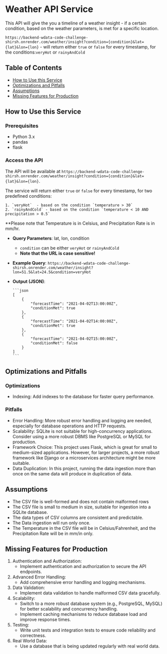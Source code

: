 # Weather API Service

This API will give the you a timeline of a weather insight - if a certain condition, based on the weather parameters, is met for a specific location.

`https://backend-wdata-code-challenge-shirsh.onrender.com/weather/insight?condition={condition}&lat={lat}&lon={lon}` - will return either `true` or `false` for every timestamp, for the conditions:`veryHot` or `rainyAndCold`

## Table of Contents

- [How to Use this Service](#how-to-use-this-service)
- [Optimizations and Pitfalls](#optimizations-and-pitfalls)
- [Assumptions](#assumptions)
- [Missing Features for Production](#missing-features-for-production)

## How to Use this Service

### Prerequisites

- Python 3.x
- pandas
- flask

### Access the API

The API will be available at `https://backend-wdata-code-challenge-shirsh.onrender.com/weather/insight?condition={condition}&lat={lat}&lon={lon}`.

The service will return either `true` or `false` for every timestamp, for two predefined conditions:

    1. `veryHot`  - based on the condition `temperature > 30`
    2. `rainyAndCold` - based on the condition `temperature < 10 AND precipitation > 0.5`

**Please note that Temperature is in Celsius, and Precipitation Rate is in mm/hr.

- **Query Parameters**: lat, lon, condition
    - `condition` can be either `veryHot` or `rainyAndCold`
    - **Note that the URL is case sensitive!**
 
- **Example Query**: `https://backend-wdata-code-challenge-shirsh.onrender.com/weather/insight?lon=51.5&lat=24.5&condition=veryHot`
  
- **Output (JSON)**:

      ```json
      [
          {
              "forecastTime": "2021-04-02T13:00:00Z",
              "conditionMet": true
          },
          {
              "forecastTime": "2021-04-02T14:00:00Z",
              "conditionMet": true
          },
          {
              "forecastTime": "2021-04-02T15:00:00Z",
              "conditionMet": false
          }
      ]
      ```
      

## Optimizations and Pitfalls

### Optimizations
- Indexing: Add indexes to the database for faster query performance.

### Pitfalls
- Error Handling: More robust error handling and logging are needed, especially for database operations and HTTP requests.
- Scalability: SQLite is not suitable for high-concurrency applications. Consider using a more robust DBMS like PostgreSQL or MySQL for production.
- Framework Choice: This project uses Flask, which is great for small to medium-sized applications. However, for larger projects, a more robust framework like Django or a microservices architecture might be more suitable.
- Data Duplication: In this project, running the data ingestion more than once on the same data will produce in duplication of data.

## Assumptions
- The CSV file is well-formed and does not contain malformed rows
- The CSV file is small to medium in size, suitable for ingestion into a SQLite database.
- The data types of CSV columns are consistent and predictable.
- The Data ingestion will run only once.
- The Temperature in the CSV file will be in Celsius/Fahrenheit, and the Precipitation Rate will be in mm/in only.

## Missing Features for Production
1. Authentication and Authorization:
   - Implement authentication and authorization to secure the API endpoints.
2. Advanced Error Handling:
   - Add comprehensive error handling and logging mechanisms.
3. Data Validation:
   - Implement data validation to handle malformed CSV data gracefully.
4. Scalability:
   - Switch to a more robust database system (e.g., PostgreSQL, MySQL) for better scalability and concurrency handling.
   - Implement caching mechanisms to reduce database load and improve response times.
5. Testing:
   - Write unit tests and integration tests to ensure code reliability and correctness.
6. Real World Data:
   - Use a database that is being updated regularly with real world data.
   
